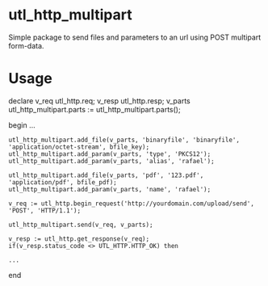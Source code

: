 # utl_http_multipart
Simple package to send files and parameters to an url using POST multipart form-data.

# Usage
declare
	v_req utl_http.req;
	v_resp utl_http.resp;
	v_parts utl_http_multipart.parts := utl_http_multipart.parts();

begin
	...
  
	utl_http_multipart.add_file(v_parts, 'binaryfile', 'binaryfile', 'application/octet-stream', bfile_key);
	utl_http_multipart.add_param(v_parts, 'type', 'PKCS12');
	utl_http_multipart.add_param(v_parts, 'alias', 'rafael');

	utl_http_multipart.add_file(v_parts, 'pdf', '123.pdf', 'application/pdf', bfile_pdf);
	utl_http_multipart.add_param(v_parts, 'name', 'rafael');

	v_req := utl_http.begin_request('http://yourdomain.com/upload/send', 'POST', 'HTTP/1.1');

	utl_http_multipart.send(v_req, v_parts);

	v_resp := utl_http.get_response(v_req);
	if(v_resp.status_code <> UTL_HTTP.HTTP_OK) then
	
	...
end